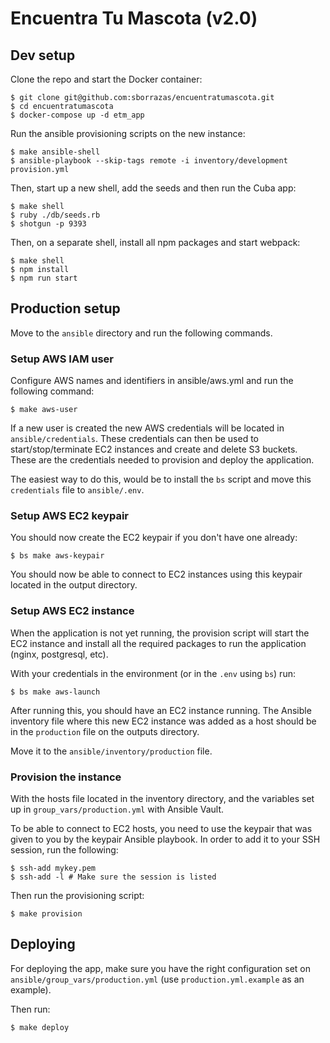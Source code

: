 # Encuentra Tu Mascota (v2.0)

## Dev setup

Clone the repo and start the Docker container:
```
$ git clone git@github.com:sborrazas/encuentratumascota.git
$ cd encuentratumascota
$ docker-compose up -d etm_app
```

Run the ansible provisioning scripts on the new instance:
```
$ make ansible-shell
$ ansible-playbook --skip-tags remote -i inventory/development provision.yml
```

Then, start up a new shell, add the seeds and then run the Cuba app:
```
$ make shell
$ ruby ./db/seeds.rb
$ shotgun -p 9393
```

Then, on a separate shell, install all npm packages and start webpack:
```
$ make shell
$ npm install
$ npm run start
```

## Production setup

Move to the `ansible` directory and run the following commands.

### Setup AWS IAM user

Configure AWS names and identifiers in ansible/aws.yml and run the following
command:

```
$ make aws-user
```

If a new user is created the new AWS credentials will be located in
`ansible/credentials`. These credentials can then be used to
start/stop/terminate EC2 instances and create and delete S3 buckets. These are
the credentials needed to provision and deploy the application.

The easiest way to do this, would be to install the `bs` script and move this
`credentials` file to `ansible/.env`.

### Setup AWS EC2 keypair

You should now create the EC2 keypair if you don't have one already:
```
$ bs make aws-keypair
```

You should now be able to connect to EC2 instances using this keypair located in
the output directory.

### Setup AWS EC2 instance

When the application is not yet running, the provision script will start the EC2
instance and install all the required packages to run the application (nginx,
postgresql, etc).

With your credentials in the environment (or in the `.env` using `bs`) run:
```
$ bs make aws-launch
```

After running this, you should have an EC2 instance running. The Ansible
inventory file where this new EC2 instance was added as a host should be in the
`production` file on the outputs directory.

Move it to the `ansible/inventory/production` file.

### Provision the instance

With the hosts file located in the inventory directory, and the variables set up
in `group_vars/production.yml` with Ansible Vault.

To be able to connect to EC2 hosts, you need to use the keypair that was given
to you by the keypair Ansible playbook. In order to add it to your SSH session,
run the following:

```
$ ssh-add mykey.pem
$ ssh-add -l # Make sure the session is listed
```

Then run the provisioning script:

```
$ make provision
```

## Deploying

For deploying the app, make sure you have the right configuration set on
`ansible/group_vars/production.yml` (use `production.yml.example` as an
example).

Then run:

```
$ make deploy
```
